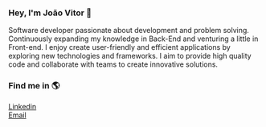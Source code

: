 ### Hey, I'm João Vitor 👋

Software developer passionate about development and problem solving. Continuously expanding my knowledge in Back-End and venturing a little in Front-end. I enjoy create user-friendly and efficient applications by exploring new technologies and frameworks. I aim to provide high quality code and collaborate with teams to create innovative solutions.

### Find me in 🌎
<div>
	<a href="https://www.linkedin.com/in/jottinhadev/" target="_blank">Linkedin</a>
</div>
<div>
	<a href="mailto:joaovitorfps852@gmail.com" target="_blank">Email</a>
</div>


